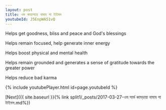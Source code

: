 ```yaml
---
layout: post
title: ওম কাহালায়ে নামায গা টাইমস
youtubeId: J5EnpWA51vQ
---
```

 
 
Helps get goodness, bliss and peace and God's blessings
 
Helps remain focused, help generate inner energy 
 
Helps boost physical and mental health 
 
Helps remain grounded and generates a sense of gratitude towards the greater power 
 
Helps reduce bad karma
 
 
 
 


{% include youtubePlayer.html id=page.youtubeId %}
 
[Next]({{ site.baseurl }}{% link  split1/_posts/2017-03-27-ওম সার্ভ কামড়ায়া নামায গা টাইমস.md%})
 
